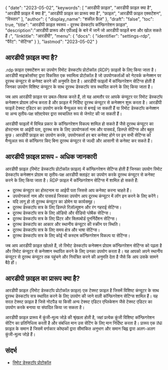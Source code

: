 {
"date": "2023-05-02",
  "keywords": [
"आरडीपी फ़ाइल",
"आरडीपी फ़ाइल क्या है",
"आरडीपी फ़ाइल में क्या है",
"आरडीपी फ़ाइल का प्रारूप क्या है",
"फ़ाइल",
"आरडीपी फ़ाइल एक्सटेंशन",
"विस्तार"
],
  "author": {
"display_name": "शकील फ़ैज़"
},
"draft": "false",
"toc": true,
"title": "आरडीपी फ़ाइल स्वरूप - दूरस्थ डेस्कटॉप कॉन्फ़िगरेशन फ़ाइल",
  "description":"आरडीपी प्रारूप और एपीआई के बारे में जानें जो आरडीपी फाइलें बना और खोल सकते हैं।",
"linktitle": "आरडीपी",
  "menu": {
    "docs": {
      "identifier": "settings-rdp",
"पैरेंट": "सेटिंग्स"
}
},
"lastmod": "2023-05-02"
}

## आरडीपी फ़ाइल क्या है?

.rdp फ़ाइल एक्सटेंशन का उपयोग रिमोट डेस्कटॉप प्रोटोकॉल (RDP) फ़ाइलों के लिए किया जाता है। आरडीपी माइक्रोसॉफ्ट द्वारा विकसित एक स्वामित्व प्रोटोकॉल है जो उपयोगकर्ताओं को नेटवर्क कनेक्शन पर दूरस्थ कंप्यूटर से कनेक्ट करने की अनुमति देता है। आरडीपी फाइलों में कॉन्फ़िगरेशन सेटिंग्स होती हैं जिनका उपयोग विशिष्ट कंप्यूटर के साथ दूरस्थ डेस्कटॉप सत्र स्थापित करने के लिए किया जाता है।

जब आप आरडीपी फ़ाइल पर डबल-क्लिक करते हैं, तो यह आमतौर पर आपके कंप्यूटर पर रिमोट डेस्कटॉप कनेक्शन प्रोग्राम लॉन्च करता है और फ़ाइल में निर्दिष्ट दूरस्थ कंप्यूटर से कनेक्शन शुरू करता है। आरडीपी फाइलें टेक्स्ट एडिटर का उपयोग करके मैन्युअल रूप से बनाई जा सकती हैं या रिमोट डेस्कटॉप कनेक्शन या अन्य तृतीय-पक्ष सॉफ़्टवेयर द्वारा स्वचालित रूप से जेनरेट की जा सकती हैं।

आरडीपी फाइलों में विभिन्न प्रकार के कॉन्फ़िगरेशन विकल्प शामिल हो सकते हैं जैसे दूरस्थ कंप्यूटर का होस्टनाम या आईपी पता, दूरस्थ सत्र के लिए उपयोगकर्ता नाम और पासवर्ड, डिस्प्ले सेटिंग्स और बहुत कुछ। आरडीपी फ़ाइल का उपयोग करके, उपयोगकर्ता हर बार कनेक्ट होने पर इन सभी सेटिंग्स को मैन्युअल रूप से कॉन्फ़िगर किए बिना दूरस्थ कंप्यूटर से जल्दी और आसानी से कनेक्ट कर सकते हैं।

## आरडीपी फ़ाइल प्रारूप - अधिक जानकारी

आरडीपी फ़ाइल (रिमोट डेस्कटॉप प्रोटोकॉल फ़ाइल) में कॉन्फ़िगरेशन सेटिंग्स होती हैं जिनका उपयोग रिमोट डेस्कटॉप कनेक्शन प्रोग्राम या तृतीय-पक्ष आरडीपी क्लाइंट का उपयोग करके दूरस्थ कंप्यूटर से कनेक्ट करने के लिए किया जाता है। RDP फ़ाइल में कॉन्फ़िगरेशन सेटिंग्स में शामिल हो सकते हैं:

- दूरस्थ कंप्यूटर का होस्टनाम या आईपी पता जिससे आप कनेक्ट करना चाहते हैं।
- उपयोगकर्ता नाम और पासवर्ड जिसका उपयोग आप दूरस्थ कंप्यूटर में लॉग इन करने के लिए करेंगे।
- यदि लागू हो तो दूरस्थ कंप्यूटर का डोमेन या कार्यसमूह।
- दूरस्थ डेस्कटॉप सत्र के लिए डिस्प्ले रिज़ॉल्यूशन और रंग गहराई सेटिंग्स।
- दूरस्थ डेस्कटॉप सत्र के लिए ऑडियो और वीडियो प्लेबैक सेटिंग्स।
- दूरस्थ डेस्कटॉप सत्र के लिए प्रिंटर और क्लिपबोर्ड पुनर्निर्देशन सेटिंग्स।
- दूरस्थ डेस्कटॉप का आकार और स्थानीय कंप्यूटर की स्क्रीन पर स्थिति।
- दूरस्थ डेस्कटॉप सत्र के लिए समय क्षेत्र और भाषा सेटिंग्स।
- दूरस्थ डेस्कटॉप सत्र के लिए कोई भी कस्टम कॉन्फ़िगरेशन विकल्प या सेटिंग्स।

जब आप आरडीपी फ़ाइल खोलते हैं, तो रिमोट डेस्कटॉप कनेक्शन प्रोग्राम कॉन्फ़िगरेशन सेटिंग्स को पढ़ता है और रिमोट कंप्यूटर से कनेक्शन स्थापित करने के लिए उनका उपयोग करता है। यह आपको अपने स्थानीय कंप्यूटर से दूरस्थ कंप्यूटर तक पहुंचने और नियंत्रित करने की अनुमति देता है जैसे कि आप उसके सामने बैठे हों।

## आरडीपी फ़ाइल का प्रारूप क्या है?

आरडीपी फ़ाइल (रिमोट डेस्कटॉप प्रोटोकॉल फ़ाइल) एक टेक्स्ट फ़ाइल है जिसमें विशिष्ट कंप्यूटर के साथ दूरस्थ डेस्कटॉप सत्र स्थापित करने के लिए उपयोग की जाने वाली कॉन्फ़िगरेशन सेटिंग्स शामिल हैं। यह सरल टेक्स्ट फ़ाइल है जिसे नोटपैड या किसी अन्य टेक्स्ट एडिटर एप्लिकेशन जैसे टेक्स्ट एडिटर का उपयोग करके बनाया या संपादित किया जा सकता है।

आरडीपी फ़ाइल प्रारूप में कुंजी-मूल्य जोड़े की श्रृंखला होती है, जहां प्रत्येक कुंजी विशिष्ट कॉन्फ़िगरेशन सेटिंग का प्रतिनिधित्व करती है और संबंधित मान उस सेटिंग के लिए मान निर्दिष्ट करता है। प्रारूप एक INI फ़ाइल के समान है जिसमें वर्गाकार कोष्ठकों द्वारा सीमांकित अनुभाग और समान चिह्न द्वारा अलग-अलग कुंजी-मूल्य जोड़े हैं।

## संदर्भ
* [रिमोट डेस्कटॉप प्रोटोकॉल](https://en.wikipedia.org/wiki/Remote_Desktop_Protocol)

